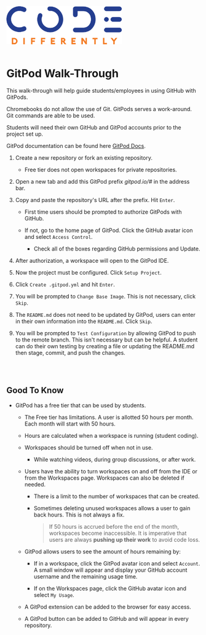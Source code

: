 <img src="../code-diff-logo.png" style="width:300px; height: auto;">

<br>
<br>

# GitPod Walk-Through

This walk-through will help guide students/employees in using GitHub with GitPods. 

Chromebooks do not allow the use of Git. GitPods serves a work-around. Git commands are able to be used. 

Students will need their own GitHub and GitPod accounts prior to the project set up. 

GitPod documentation can be found here [GitPod Docs](https://www.gitpod.io/docs/).

1. Create a new repository or fork an existing repository.

    - Free tier does not open workspaces for private repositories.

2. Open a new tab and add this GitPod prefix *gitpod.io/#* in the address bar.

3. Copy and paste the repository's URL after the prefix. Hit `Enter`.

    - First time users should be prompted to authorize GitPods with GitHub.

    - If not, go to the home page of GitPod. Click the GitHub avatar icon and select `Access Control`.

        - Check all of the boxes regarding GitHub permissions and Update.

3. After authorization, a workspace will open to the GitPod IDE.

4. Now the project must be configured. Click `Setup Project`.

5. Click `Create .gitpod.yml` and hit `Enter`.

6. You will be prompted to `Change Base Image`. This is not necessary, click `Skip`.

7. The `README.md` does not need to be updated by GitPod, users can enter in their own information into the `README.md`. Click `Skip`.

8. You will be prompted to `Test Configuration` by allowing GitPod to push to the remote branch. This isn't necessary but can be helpful. A student can do their own testing by creating a file or updating the README.md then stage, commit, and push the changes. 

<br>
<br>

## Good To Know

- GitPod has a free tier that can be used by students.

    - The Free tier has limitations. A user is allotted 50 hours per month. Each month will start with 50 hours. 

    - Hours are calculated when a workspace is running (student coding).

    - Workspaces should be turned off when not in use. 

        - While watching videos, during group discussions, or after work.

    - Users have the ability to turn workspaces on and off from the IDE or from the Workspaces page. Workspaces can also be deleted if needed. 

        - There is a limit to the number of workspaces that can be created. 

        - Sometimes deleting unused workspaces allows a user to gain back hours. This is not always a fix.

            > If 50 hours is accrued before the end of the month, workspaces become inaccessible. It is imperative that users are always **pushing up their work** to avoid code loss.

    - GitPod allows users to see the amount of hours remaining by:

        - If in a workspace, click the GitPod avatar icon and select `Account`. A small window will appear and display your GitHub account username and the remaining usage time. 

        - If on the Workspaces page, click the GitHub avatar icon and select `My Usage`.

    - A GitPod extension can be added to the browser for easy access. 

    - A GitPod button can be added to GitHub and will appear in every repository. 
         




